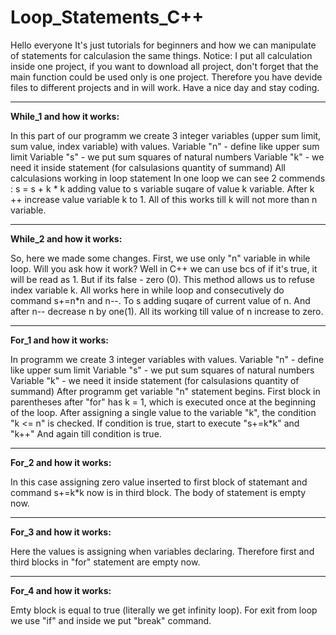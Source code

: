 # Loop_Statements_C++

Hello everyone
It's just tutorials for beginners and how we can manipulate of statements for calculasion the same things.
Notice: I put all calculation inside one project, if you want to download all project, don't forget that the main function could be used only is one project.
        Therefore you have devide files to different projects and in will work. Have a nice day and stay coding.
_________________________________________________________________
__While_1 and how it works:__

In this part of our programm we create 3 integer variables (upper sum limit, sum value, index variable) with values.
Variable "n" - define like upper sum limit 
Variable "s" - we put sum squares of natural numbers
Variable "k" - we need it inside statement (for calsulasions quantity of summand)
All calculasions working in loop statement 
In one loop we can see 2 commends : s = s + k * k adding value to s variable suqare of value k variable. 
After k ++ increase value variable k to 1. All of this works till k will not more than n variable.
________________________________________________________________

__While_2 and how it works:__

So, here we made some changes. 
First, we use only "n" variable in while loop. Will you ask how it work? Well in C++ we can use bcs of if it's true, it will be read as 1. But if its false - zero (0).
This method allows us to refuse index variable k.
All works here in while loop and consecutively do command s+=n*n and n--.
To s adding suqare of current value of n. And after n-- decrease n by one(1).
All its working till value of n increase to zero.
______________________________________________________________

__For_1 and how it works:__

In programm we create 3 integer variables with values.
Variable "n" - define like upper sum limit 
Variable "s" - we put sum squares of natural numbers
Variable "k" - we need it inside statement (for calsulasions quantity of summand)
After programm get variable "n" statement begins. 
First block in parentheses after "for" has k = 1, which is executed once at the beginning of the loop. After assigning a single value to the variable "k",
the condition "k <= n" is checked.
If condition is true, start to execute "s+=k*k" and "k++"
And again till condition is true.
_______________________________________________________________

__For_2 and how it works:__

In this case assigning zero value inserted to first block of statemant and command s+=k*k now is in third block.
The body of statement is empty now.
______________________________________________________________

__For_3 and how it works:__

Here the values is assigning when variables declaring.
Therefore first and third blocks in "for" statement are empty now.
_______________________________________________________________

__For_4 and how it works:__

Emty block is equal to true (literally we get infinity loop).
For exit from loop we use "if" and inside we put "break" command.
